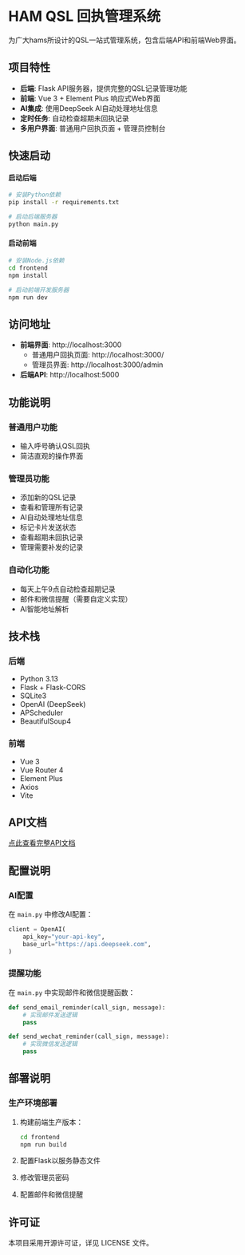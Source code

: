 # HAM QSL 回执管理系统

为广大hams所设计的QSL一站式管理系统，包含后端API和前端Web界面。

## 项目特性

- **后端**: Flask API服务器，提供完整的QSL记录管理功能
- **前端**: Vue 3 + Element Plus 响应式Web界面
- **AI集成**: 使用DeepSeek AI自动处理地址信息
- **定时任务**: 自动检查超期未回执记录
- **多用户界面**: 普通用户回执页面 + 管理员控制台

## 快速启动

#### 启动后端
```bash
# 安装Python依赖
pip install -r requirements.txt

# 启动后端服务器
python main.py
```

#### 启动前端
```bash
# 安装Node.js依赖
cd frontend
npm install

# 启动前端开发服务器
npm run dev
```

## 访问地址

- **前端界面**: http://localhost:3000
  - 普通用户回执页面: http://localhost:3000/
  - 管理员界面: http://localhost:3000/admin
- **后端API**: http://localhost:5000

## 功能说明

### 普通用户功能
- 输入呼号确认QSL回执
- 简洁直观的操作界面

### 管理员功能
- 添加新的QSL记录
- 查看和管理所有记录
- AI自动处理地址信息
- 标记卡片发送状态
- 查看超期未回执记录
- 管理需要补发的记录

### 自动化功能
- 每天上午9点自动检查超期记录
- 邮件和微信提醒（需要自定义实现）
- AI智能地址解析

## 技术栈

### 后端
- Python 3.13
- Flask + Flask-CORS
- SQLite3
- OpenAI (DeepSeek)
- APScheduler
- BeautifulSoup4

### 前端
- Vue 3
- Vue Router 4
- Element Plus
- Axios
- Vite

## API文档
[点此查看完整API文档](https://apifox.com/apidoc/shared-43a9b07f-1fd2-4a34-973b-b83a1c4e994c)

## 配置说明

### AI配置
在 `main.py` 中修改AI配置：
```python
client = OpenAI(
    api_key="your-api-key",
    base_url="https://api.deepseek.com",
)
```

### 提醒功能
在 `main.py` 中实现邮件和微信提醒函数：
```python
def send_email_reminder(call_sign, message):
    # 实现邮件发送逻辑
    pass

def send_wechat_reminder(call_sign, message):
    # 实现微信发送逻辑
    pass
```

## 部署说明

### 生产环境部署
1. 构建前端生产版本：
   ```bash
   cd frontend
   npm run build
   ```

2. 配置Flask以服务静态文件
3. 修改管理员密码
4. 配置邮件和微信提醒

## 许可证

本项目采用开源许可证，详见 LICENSE 文件。